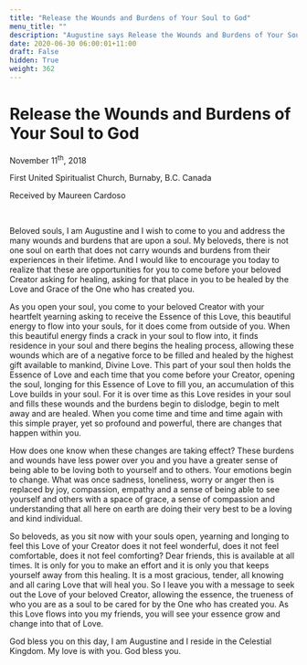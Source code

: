 ```yaml
---
title: "Release the Wounds and Burdens of Your Soul to God"
menu_title: ""
description: "Augustine says Release the Wounds and Burdens of Your Soul to God"
date: 2020-06-30 06:00:01+11:00
draft: False
hidden: True
weight: 362
---
```

# Release the Wounds and Burdens of Your Soul to God

November 11<sup>th</sup>, 2018

First United Spiritualist Church, Burnaby, B.C. Canada

Received by Maureen Cardoso

 

Beloved souls, I am Augustine and I wish to come to you and address the many wounds and burdens that are upon a soul.  My beloveds, there is not one soul on earth that does not carry wounds and burdens from their experiences in their lifetime.  And I would like to encourage you today to realize that these are opportunities for you to come before your beloved Creator asking for healing, asking for that place in you to be healed by the Love and Grace of the One who has created you.  

As you open your soul, you come to your beloved Creator with your heartfelt yearning asking to receive the Essence of this Love, this beautiful energy to flow into your souls, for it does come from outside of you. When this beautiful energy finds a crack in your soul to flow into, it finds residence in your soul and there begins the healing process, allowing these wounds which are of a negative force to be filled and healed by the highest gift available to mankind, Divine Love.  This part of your soul then holds the Essence of Love and each time that you come before your Creator, opening the soul, longing for this Essence of Love to fill you, an accumulation of this Love builds in your soul.  For it is over time as this Love resides in your soul and fills these wounds and  the burdens begin to dislodge, begin to melt away and are healed.  When you come time and time and time again with this simple prayer, yet so profound and powerful, there are changes that happen within you.  

How does one know when these changes are taking effect?  These burdens and wounds have less power over you and you have a greater sense of being able to be loving both to yourself and to others.  Your emotions begin to change. What was once sadness, loneliness, worry or anger then is replaced by joy, compassion, empathy and a sense of being able to see yourself and others with a space of grace, a sense of compassion and understanding that all here on earth are doing their very best to be a loving and kind individual.  

So beloveds, as you sit now with your souls open, yearning and longing to feel this Love of your Creator does it not feel wonderful, does it not feel comfortable, does it  not feel comforting?  Dear friends, this is available at all times.  It is only for you to make an effort and it is only you that keeps yourself away from this healing.  It is a most gracious, tender, all knowing and all caring Love that will heal you.  So I leave you with a message to seek out the Love of your beloved Creator, allowing the essence, the trueness of who you are as a soul to be cared for by the One who has created you.  As this Love flows into you my friends, you will see your essence grow and change into that of Love.  

God bless you on this day, I am Augustine and I reside in the Celestial Kingdom. My love is with you.  God bless you.